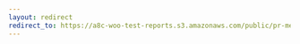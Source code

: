 ```yaml
---
layout: redirect
redirect_to: https://a8c-woo-test-reports.s3.amazonaws.com/public/pr-merge/38914/api/index.html
---
```

